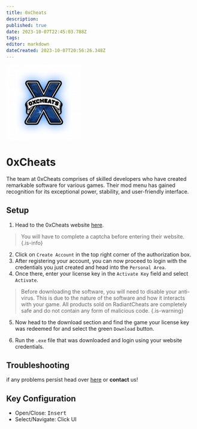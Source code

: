 ```yaml
---
title: 0xCheats
description: 
published: true
date: 2023-10-07T22:45:03.788Z
tags: 
editor: markdown
dateCreated: 2023-10-07T20:56:26.348Z
---
```


<img src="/0xcheats.png" alt="0xcheats-logo" width="200"/>

# 0xCheats
The team at 0xCheats comprises of skilled developers who have created remarkable software for various games. Their mod menu has gained recognition for its exceptional power, stability, and user-friendly interface.

## Setup
1. Head to the 0xCheats website [here](https://0xcheats.net/auth/).
> You will have to complete a captcha before entering their website.
> {.is-info}
2. Click on `Create Account` in the top right corner of the authorization box.
3. After registering your account, you can now proceed to login with the credentials you just created and head into the `Personal Area`.
4. Once there, enter your license key in the `Activate Key` field and select `Activate`.
> Before downloading the software, you will need to disable your anti-virus. This is due to the nature of the software and how it interacts with your game. All products sold on RadiantCheats are completely safe and do not contain any form of malicious code.
> {.is-warning}
5. Now head to the download section and find the game your license key was redeemed for and select the green `Download` button.</p>
6. Run the `.exe` file that was downloaded and login using your website credentials.</p>

## Troubleshooting
if any problems persist head over [here](https://0xcheats.net/help/) or **contact** us!

## Key Configuration
- Open/Close: <kbd>Insert</kbd>
- Select/Navigate: Click UI
